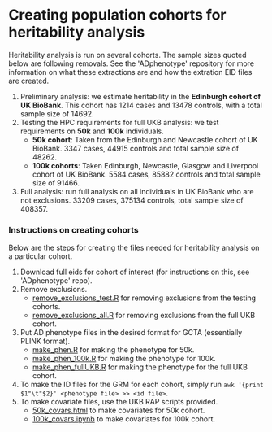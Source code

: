 # Creating population cohorts for heritability analysis

Heritability analysis is run on several cohorts. The sample sizes quoted below are following removals. See the 'ADphenotype' repository for more information on what these extractions are and how the extration EID files are created. 
1) Preliminary analysis: we estimate heritability in the **Edinburgh cohort of UK BioBank**. This cohort has 1214 cases and 13478 controls, with a total sample size of 14692. 
2) Testing the HPC requirements for full UKB analysis: we test requirements on **50k** and **100k** individuals.   
   - **50k cohort**: Taken from the Edinburgh and Newcastle cohort of UK BioBank. 3347 cases, 44915 controls and total sample size of 48262.    
   - **100k cohorts**: Taken Edinburgh, Newcastle, Glasgow and Liverpool cohort of UK BioBank. 5584 cases, 85882 controls and total sample size of 91466. 
3) Full analysis: run full analysis on all individuals in UK BioBank who are not exclusions. 33209 cases, 375134 controls, total sample size of 408357.  

### Instructions on creating cohorts
Below are the steps for creating the files needed for heritability analysis on a particular cohort.

1) Download full eids for cohort of interest (for instructions on this, see 'ADphenotype' repo).
2) Remove exclusions.   
   - [remove_exclusions_test.R](remove_exclusions_test.R) for removing exclusions from the testing cohorts.   
   - [remove_exclusions_all.R](remove_exclusions_all.R) for removing exclusions from the full UKB cohort.    
4) Put AD phenotype files in the desired format for GCTA (essentially PLINK format).   
   - [make_phen.R](make_phen.R) for making the phenotype for 50k.    
   - [make_phen_100k.R](make_phen_100k.R) for making the phenotype for 100k.   
   - [make_phen_fullUKB.R](make_phen_fullUKB.R) for making the phenotype for the full UKB cohort.   
5) To make the ID files for the GRM for each cohort, simply run `awk '{print $1"\t"$2}' <phenotype file> >> <id file>`.
6) To make covariate files, use the UKB RAP scripts provided.   
   - [50k_covars.html](50k_covars.html) to make covariates for 50k cohort.   
   - [100k_covars.ipynb](100k_covars.ipynb)  to make covariates for 100k cohort.    
